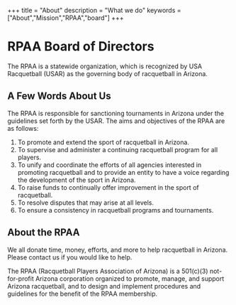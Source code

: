 +++
title = "About"
description = "What we do"
keywords = ["About","Mission","RPAA","board"]
+++


# RPAA Board of Directors

The RPAA is a statewide organization, which is recognized by USA Racquetball (USAR) as the governing body of racquetball in Arizona.

## A Few Words About Us

The RPAA is responsible for sanctioning tournaments in Arizona under the guidelines set forth by the USAR. The aims and objectives of the RPAA are as follows:

1. To promote and extend the sport of racquetball in Arizona.
1. To supervise and administer a continuing racquetball program for all players.
1. To unify and coordinate the efforts of all agencies interested in promoting racquetball and to provide an entity to have a voice regarding the development of the sport in Arizona.
1. To raise funds to continually offer improvement in the sport of racquetball.
1. To resolve disputes that may arise at all levels.
1. To ensure a consistency in racquetball programs and tournaments.

## About the RPAA
We all donate time, money, efforts, and more to help racquetball in Arizona. Please contact us if you would like to help.

The RPAA (Racquetball Players Association of Arizona) is a 501(c)(3) not-for-profit Arizona corporation organized to promote, manage, and support Arizona racquetball, and to design and implement procedures and guidelines for the benefit of the RPAA membership.

